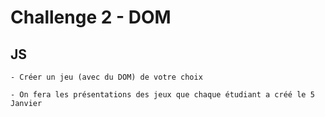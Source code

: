 # Challenge 2 - DOM
## JS
    - Créer un jeu (avec du DOM) de votre choix

    - On fera les présentations des jeux que chaque étudiant a créé le 5 Janvier